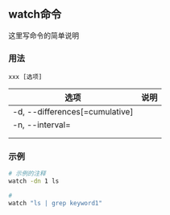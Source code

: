 ## watch命令
这里写命令的简单说明

### 用法
```
xxx [选项]
```

| 选项 | 说明
| --- | ---
| -d, --differences[=cumulative]    | 
| -n, --interval=<seconds>          | 
|  | 
|  | 

### 示例
```sh
# 示例的注释
watch -dn 1 ls

# 
watch "ls | grep keyword1"

```

